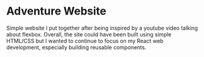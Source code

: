 # Adventure Website
Simple website I put together after being inspired by a youtube video talking about flexbox.
Overall, the site could have been built using simple HTML/CSS but I wanted to continue to focus on my React web development, especially building reusable components.


